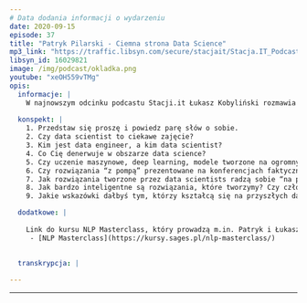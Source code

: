 ```yaml
---
# Data dodania informacji o wydarzeniu
date: 2020-09-15
episode: 37
title: "Patryk Pilarski - Ciemna strona Data Science"
mp3_link: "https://traffic.libsyn.com/secure/stacjait/Stacja.IT_Podcast_37_Patryk_Pilarski_-_Ciemna_Strona_Data_Science.mp3"
libsyn_id: 16029821
image: /img/podcast/okladka.png
youtube: "xeOH559vTMg"
opis:
  informacje: |
    W najnowszym odcinku podcastu Stacji.it Łukasz Kobyliński rozmawia z Patrykiem Pilarskim, który na co dzień jest Data Scientistem. Tematem ich rozmowy było Data Science, a konkretnie ciemne strony tej branży. 
  
  konspekt: |
    1. Przedstaw się proszę i powiedz parę słów o sobie. 
    2. Czy data scientist to ciekawe zajęcie?
    3. Kim jest data engineer, a kim data scientist? 
    4. Co Cię denerwuje w obszarze data science?
    5. Czy uczenie maszynowe, deep learning, modele tworzone na ogromnych danych mogą rozwiązać każdy problem?
    6. Czy rozwiązania “z pompą” prezentowane na konferencjach faktycznie zmieniają rzeczywistość organizacji, w których są wdrażane?
    7. Jak rozwiązania tworzone przez data scientists radzą sobie “na produkcji”?
    8. Jak bardzo inteligentne są rozwiązania, które tworzymy? Czy człowiek faktycznie zostanie wyeliminowany z większości zawodów?
    9. Jakie wskazówki dałbyś tym, którzy kształcą się na przyszłych data scientists?

  dodatkowe: |
     
    Link do kursu NLP Masterclass, który prowadzą m.in. Patryk i Łukasz
     - [NLP Masterclass](https://kursy.sages.pl/nlp-masterclass/)
     

  transkrypcja: | 
    
---
```



















  
---
